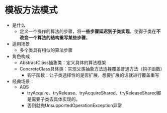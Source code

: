 # 模板方法模式
- 是什么
  - 定义一个操作的算法的步骤，将**一些步骤延迟到子类实现**，使得子类在**不改变一个算法的结构重写某些步骤**。
- 适用场景
  - 多个类具有相似的算法步骤
- 角色构成
  - AbstractClass抽象类：定义具体的算法框架
  - ConcreteClass具体类：实现父类抽象方法选择覆盖普通方法（钩子函数）
    - 钩子函数：让子类选择性的是否扩展，想要扩展的话就进行覆盖重写
- 经典场景：
  - AQS
    - tryAcquire、tryRelease、tryAcquireShared、tryReleaseShared都是需要子类去具体实现的。
    - 否则就抛UnsupportedOperationException异常
